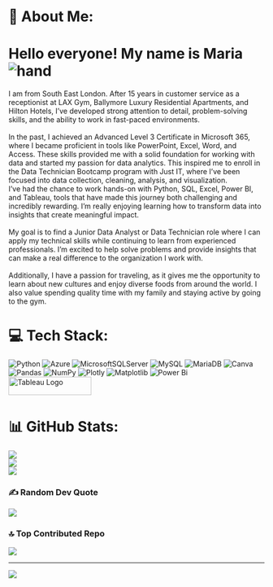 # 💫 About Me:
Hello everyone! My name is Maria ![hand](https://user-images.githubusercontent.com/18350557/176309783-0785949b-9127-417c-8b55-ab5a4333674e.gif)
===========================================================================================================================

I am from South East London. After 15 years in customer service as a receptionist at LAX Gym, Ballymore Luxury Residential Apartments, and Hilton Hotels, I’ve developed strong attention to detail, problem-solving skills, and the ability to work in fast-paced environments. <br><br>In the past, I achieved an Advanced Level 3 Certificate in Microsoft 365, where I became proficient in tools like PowerPoint, Excel, Word, and Access. These skills provided me with a solid foundation for working with data and started my passion for data analytics. This inspired me to enroll in the Data Technician Bootcamp program with Just IT, where I’ve been focused into data collection, cleaning, analysis, and visualization.<br>I’ve had the chance to work hands-on with Python, SQL, Excel, Power BI, and Tableau, tools that have made this journey both challenging and incredibly rewarding. I’m really enjoying learning how to transform data into insights that create meaningful impact. <br><br>My goal is to find a Junior Data Analyst or Data Technician role where I can apply my technical skills while continuing to learn from experienced professionals. I’m excited to help solve problems and provide insights that can make a real difference to the organization I work with.<br><br>Additionally, I have a passion for traveling, as it gives me the opportunity to learn about new cultures and enjoy diverse foods from around the world. I also value spending quality time with my family and staying active by going to the gym.<br>


# 💻 Tech Stack:
![Python](https://img.shields.io/badge/python-3670A0?style=for-the-badge&logo=python&logoColor=ffdd54) ![Azure](https://img.shields.io/badge/azure-%230072C6.svg?style=for-the-badge&logo=microsoftazure&logoColor=white) ![MicrosoftSQLServer](https://img.shields.io/badge/Microsoft%20SQL%20Server-CC2927?style=for-the-badge&logo=microsoft%20sql%20server&logoColor=white) ![MySQL](https://img.shields.io/badge/mysql-4479A1.svg?style=for-the-badge&logo=mysql&logoColor=white) ![MariaDB](https://img.shields.io/badge/MariaDB-003545?style=for-the-badge&logo=mariadb&logoColor=white) ![Canva](https://img.shields.io/badge/Canva-%2300C4CC.svg?style=for-the-badge&logo=Canva&logoColor=white) ![Pandas](https://img.shields.io/badge/pandas-%23150458.svg?style=for-the-badge&logo=pandas&logoColor=white) ![NumPy](https://img.shields.io/badge/numpy-%23013243.svg?style=for-the-badge&logo=numpy&logoColor=white) ![Plotly](https://img.shields.io/badge/Plotly-%233F4F75.svg?style=for-the-badge&logo=plotly&logoColor=white) ![Matplotlib](https://img.shields.io/badge/Matplotlib-%23ffffff.svg?style=for-the-badge&logo=Matplotlib&logoColor=black) ![Power Bi](https://img.shields.io/badge/power_bi-F2C811?style=for-the-badge&logo=powerbi&logoColor=black) <a href="https://public.tableau.com/app/profile/maria.florencia.maresca/vizzes" target="_blank" rel="noreferrer; return false;"><img src="https://raw.githubusercontent.com/gilbarbara/logos/main/logos/tableau.svg" width="163" height="36" alt="Tableau Logo" /></a>&nbsp;&nbsp;
# 📊 GitHub Stats:
![](https://github-readme-stats.vercel.app/api?username=MariaFMaresca&theme=transparent&hide_border=false&include_all_commits=true&count_private=true)<br/>
![](https://github-readme-streak-stats.herokuapp.com/?user=MariaFMaresca&theme=transparent&hide_border=false)<br/>
![](https://github-readme-stats.vercel.app/api/top-langs/?username=MariaFMaresca&theme=transparent&hide_border=false&include_all_commits=true&count_private=true&layout=compact)

### ✍️ Random Dev Quote
![](https://quotes-github-readme.vercel.app/api?type=horizontal&theme=radical)

### 🔝 Top Contributed Repo
![](https://github-contributor-stats.vercel.app/api?username=MariaFMaresca&limit=5&theme=dark&combine_all_yearly_contributions=true)

---
[![](https://visitcount.itsvg.in/api?id=MariaFMaresca&icon=0&color=0)](https://visitcount.itsvg.in)

<!-- Proudly created with GPRM ( https://gprm.itsvg.in ) -->
